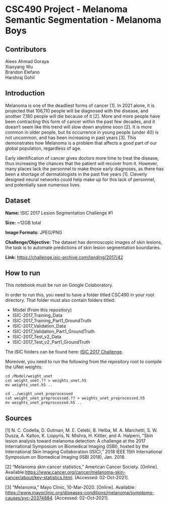 # CSC490 Project - Melanoma Semantic Segmentation - Melanoma Boys

## Contributors
Alees Ahmad Goraya<br />
Xiaoyang Wu<br />
Brandon Elefano<br />
Harshraj Gohil<br />

## Introduction

Melanoma is one of the deadliest forms of cancer [1]. In 2021 alone, it is projected that 106,110 people will be diagnosed with the disease, and another 7,180 people will die because of it [2]. More and more people have been contracting this form of cancer within the past few decades, and it doesn’t seem like this trend will slow down anytime soon [2]. It is more common in older people, but its occurrence in young people (under 40) is not uncommon, and has been increasing in past years [3]. This demonstrates how Melanoma is a problem that affects a good part of our global population, regardless of age.

Early identification of cancer gives doctors more time to treat the disease, thus  increasing the chances that the patient will recover from it. However, many places lack the personnel to make those early diagnoses, as there has been a shortage of dermatologists in the past five years [1]. Cleverly designed neural networks could help make up for this lack of personnel, and potentially save numerous lives.

## Dataset

**Name:** ISIC 2017 Lesion Segmentation Challenge #1

**Size:** ~12GB total 

**Image Formats:** JPEG/PNG

**Challenge/Objective:** The dataset has dermoscopic images of skin lesions, the task is to automate predictions of skin lesion segmentation boundaries.

**Link:** https://challenge.isic-archive.com/landing/2017/42

## How to run

This notebook must be run on Google Colaboratory.

In order to run this, you need to have a folder titled CSC490 in your root directory. That folder must also contain folders titled:

*   Model (From this repository)
*   ISIC-2017_Training_Data
*   ISIC-2017_Training_Part1_GroundTruth 
*   ISIC-2017_Validation_Data
*   ISIC-2017_Validation_Part1_GroundTruth
*   ISIC-2017_Test_v2_Data
*   ISIC-2017_Test_v2_Part1_GroundTruth

The ISIC folders can be found here: [ISIC 2017 Challenge](https://challenge.isic-archive.com/data/#2017).

Moreover, you need to run the following from the repository root to compile the UNet weights:

    cd /Model/weight_unet
    cat weight_unet.?? > weights_unet.h5
    mv weights_unet.h5 ..
    
    cd ../weight_unet_preprocessed
    cat weight_unet_preprocessed.?? > weights_unet_preprocessed.h5
    mv weights_unet_preprocessed.h5 ..
    

## Sources
[1] N. C. Codella, D. Gutman, M. E. Celebi, B. Helba, M. A. Marchetti, S. W. Dusza, A. Kalloo, K. Liopyris, N. Mishra, H. Kittler, and A. Halpern, “Skin lesion analysis toward melanoma detection: A challenge at the 2017 International Symposium on Biomedical Imaging (ISBI), hosted by the International Skin Imaging Collaboration (ISIC),” 2018 IEEE 15th International Symposium on Biomedical Imaging (ISBI 2018), Jan. 2018.

[2] “Melanoma skin cancer statistics,” American Cancer Society. [Online]. Available:https://www.cancer.org/cancer/melanoma-skin-cancer/about/key-statistics.html. [Accessed: 02-Oct-2021].

[3] “Melanoma,” Mayo Clinic, 10-Mar-2020. [Online]. Available: https://www.mayoclinic.org/diseases-conditions/melanoma/symptoms-causes/syc-20374884. [Accessed: 02-Oct-2021].

